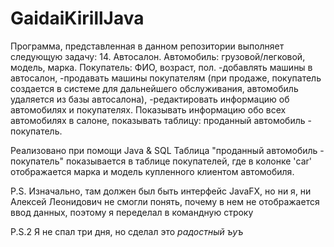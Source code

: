 # GaidaiKirillJava
Программа, представленная в данном репозитории выполняет следующую задачу:
14. Автосалон. Автомобиль: грузовой/легковой, модель, марка. Покупатель: ФИО, возраст, пол.
-добавлять машины в автосалон,
-продавать машины покупателям (при продаже, покупатель создается в системе для дальнейшего обслуживания, автомобиль удаляется из базы автосалона),
-редактировать информацию об автомобилях и покупателях. Показывать информацию обо всех автомобилях в салоне, показывать таблицу: проданный автомобиль - покупатель.

Реализовано при помощи Java & SQL 
Таблица "проданный автомобиль - покупатель" показывается в таблице покупателей, где в колонке 'car' отображается марка и модель купленного клиентом автомобиля.

P.S.
Изначально, там должен был быть интерфейс JavaFX, но ни я, ни Алексей Леонидович не смогли понять, почему в нем не отображается ввод данных, поэтому я переделал в командную строку

P.S.2
Я не спал три дня, но сделал это *радостный ъуъ*
